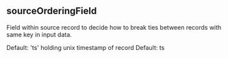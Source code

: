 ## sourceOrderingField

Field within source record to decide how to break ties between records with same key in input data.
 
Default: 'ts' holding unix timestamp of record Default: ts
